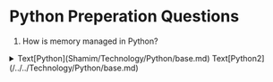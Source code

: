 # Python Preperation Questions

1. How is memory managed in Python? 
<details><summary>Text[Python](Shamim/Technology/Python/base.md)
  Text[Python2](/../../Technology/Python/base.md)</summary>
Memory management in Python is handled by the Python Memory Manager. The memory allocated by the manager is in form of a private heap space dedicated to Python. All Python objects are stored in this heap and being private, it is inaccessible to the programmer. Though, python does provide some core API functions to work upon the private heap space.
Additionally, Python has an in-built garbage collection to recycle the unused memory for the private heap space.
</details>
